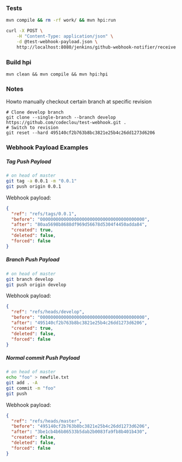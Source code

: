 ### Tests

```bash
mvn compile && rm -rf work/ && mvn hpi:run

curl -X POST \
    -H "Content-Type: application/json" \
    -d @test-webhook-payload.json \
    http://localhost:8080/jenkins/github-webhook-notifier/receive
```

### Build hpi

```
mvn clean && mvn compile && mvn hpi:hpi
```


### Notes

Howto manually checkout certain branch at specific revision

```
# Clone develop branch
git clone --single-branch --branch develop https://github.com/codeclou/test-webhook.git .
# Switch to revision
git reset --hard 495140cf2b763b8bc3821e25b4c26dd1273d6206
```


### Webhook Payload Examples


##### Tag Push Payload

```bash
# on head of master
git tag -a 0.0.1 -m "0.0.1"
git push origin 0.0.1
```

Webhook payload:

```json
{
  "ref": "refs/tags/0.0.1",
  "before": "0000000000000000000000000000000000000000",
  "after": "80aa5698b8688df969d56678d5304f4450adda84",
  "created": true,
  "deleted": false,
  "forced": false
}
```

##### Branch Push Payload

```bash
# on head of master
git branch develop
git push origin develop
```

Webhook payload:

```json
{
  "ref": "refs/heads/develop",
  "before": "0000000000000000000000000000000000000000",
  "after": "495140cf2b763b8bc3821e25b4c26dd1273d6206",
  "created": true,
  "deleted": false,
  "forced": false
}
```

##### Normal commit Push Payload

```bash
# on head of master
echo "foo" > newfile.txt
git add . -A
git commit -m "foo"
git push
```

Webhook payload:

```json
{
  "ref": "refs/heads/master",
  "before": "495140cf2b763b8bc3821e25b4c26dd1273d6206",
  "after": "3be1cb4b6b86533b5dab2b0083fa9fb8b401b430",
  "created": false,
  "deleted": false,
  "forced": false
}
```
